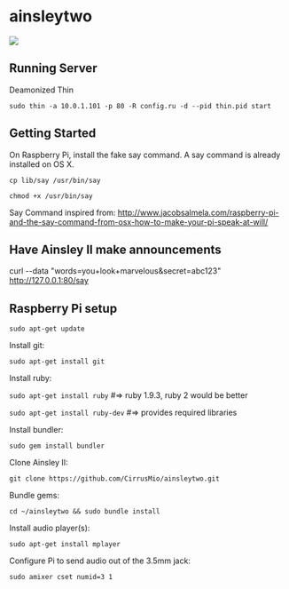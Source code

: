 ainsleytwo
==========

![](http://i.imgur.com/3uwBUxl.jpg)

## Running Server

Deamonized Thin

`sudo thin -a 10.0.1.101 -p 80 -R config.ru -d --pid thin.pid start`

## Getting Started

On Raspberry Pi, install the fake say command. A say command is already installed on OS X.

`cp lib/say /usr/bin/say`

`chmod +x /usr/bin/say`

Say Command inspired from:
http://www.jacobsalmela.com/raspberry-pi-and-the-say-command-from-osx-how-to-make-your-pi-speak-at-will/

## Have Ainsley II make announcements

curl --data "words=you+look+marvelous&secret=abc123" http://127.0.0.1:80/say

## Raspberry Pi setup

`sudo apt-get update`

Install git:

`sudo apt-get install git`

Install ruby:

`sudo apt-get install ruby` #=> ruby 1.9.3, ruby 2 would be better

`sudo apt-get install ruby-dev` #=> provides required libraries

Install bundler:

`sudo gem install bundler`

Clone Ainsley II:

`git clone https://github.com/CirrusMio/ainsleytwo.git`

Bundle gems:

`cd ~/ainsleytwo && sudo bundle install`

Install audio player(s):

`sudo apt-get install mplayer`

Configure Pi to send audio out of the 3.5mm jack:

`sudo amixer cset numid=3 1`
